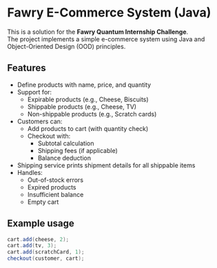 # Fawry E-Commerce System (Java)

This is a solution for the **Fawry Quantum Internship Challenge**.  
The project implements a simple e-commerce system using Java and Object-Oriented Design (OOD) principles.

## Features
- Define products with name, price, and quantity
- Support for:
  - Expirable products (e.g., Cheese, Biscuits)
  - Shippable products (e.g., Cheese, TV)
  - Non-shippable products (e.g., Scratch cards)
- Customers can:
  - Add products to cart (with quantity check)
  - Checkout with:
    - Subtotal calculation
    - Shipping fees (if applicable)
    - Balance deduction
- Shipping service prints shipment details for all shippable items
- Handles:
  - Out-of-stock errors
  - Expired products
  - Insufficient balance
  - Empty cart

## Example usage
```java
cart.add(cheese, 2);
cart.add(tv, 3);
cart.add(scratchCard, 1);
checkout(customer, cart);
